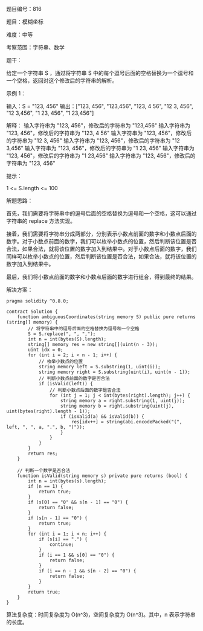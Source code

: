 题目编号：816

题目：模糊坐标

难度：中等

考察范围：字符串、数学

题干：

给定一个字符串 S ，通过将字符串 S 中的每个逗号后面的空格替换为一个逗号和一个空格，返回对这个修改后的字符串的解析。

示例 1：

输入：S = "123, 456"
输出：["123, 456", "123,456", "123, 4 56", "12 3, 456", "12 3,456", "1 23, 456", "1 23,456"]

解释：
输入字符串为 "123, 456"，修改后的字符串为 "123,456"
输入字符串为 "123, 456"，修改后的字符串为 "123, 4 56"
输入字符串为 "123, 456"，修改后的字符串为 "12 3, 456"
输入字符串为 "123, 456"，修改后的字符串为 "12 3,456"
输入字符串为 "123, 456"，修改后的字符串为 "1 23, 456"
输入字符串为 "123, 456"，修改后的字符串为 "1 23,456"
输入字符串为 "123, 456"，修改后的字符串为 "123, 456"

提示：

1 <= S.length <= 100

解题思路：

首先，我们需要将字符串中的逗号后面的空格替换为逗号和一个空格，这可以通过字符串的 replace 方法实现。

接着，我们需要将字符串分成两部分，分别表示小数点前面的数字和小数点后面的数字。对于小数点前面的数字，我们可以枚举小数点的位置，然后判断该位置是否合法，如果合法，就将该位置的数字加入到结果中。对于小数点后面的数字，我们同样可以枚举小数点的位置，然后判断该位置是否合法，如果合法，就将该位置的数字加入到结果中。

最后，我们将小数点前面的数字和小数点后面的数字进行组合，得到最终的结果。

解决方案：

```solidity
pragma solidity ^0.8.0;

contract Solution {
    function ambiguousCoordinates(string memory S) public pure returns (string[] memory) {
        // 将字符串中的逗号后面的空格替换为逗号和一个空格
        S = S.replace(", ", ",");
        int n = int(bytes(S).length);
        string[] memory res = new string[](uint(n - 3));
        uint idx = 0;
        for (int i = 2; i < n - 1; i++) {
            // 枚举小数点的位置
            string memory left = S.substring(1, uint(i));
            string memory right = S.substring(uint(i), uint(n - 1));
            // 判断小数点前面的数字是否合法
            if (isValid(left)) {
                // 判断小数点后面的数字是否合法
                for (int j = 1; j < int(bytes(right).length); j++) {
                    string memory a = right.substring(1, uint(j));
                    string memory b = right.substring(uint(j), uint(bytes(right).length - 1));
                    if (isValid(a) && isValid(b)) {
                        res[idx++] = string(abi.encodePacked("(", left, ", ", a, ".", b, ")"));
                    }
                }
            }
        }
        return res;
    }

    // 判断一个数字是否合法
    function isValid(string memory s) private pure returns (bool) {
        int n = int(bytes(s).length);
        if (n == 1) {
            return true;
        }
        if (s[0] == "0" && s[n - 1] == "0") {
            return false;
        }
        if (s[n - 1] == "0") {
            return true;
        }
        for (int i = 1; i < n; i++) {
            if (s[i] == ".") {
                continue;
            }
            if (i == 1 && s[0] == "0") {
                return false;
            }
            if (i == n - 1 && s[n - 2] == "0") {
                return false;
            }
        }
        return true;
    }
}
```

算法复杂度：时间复杂度为 O(n^3)，空间复杂度为 O(n^3)。其中，n 表示字符串的长度。